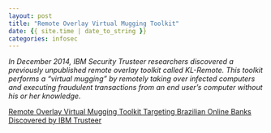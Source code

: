 ```yaml
---
layout: post
title: "Remote Overlay Virtual Mugging Toolkit"
date: {{ site.time | date_to_string }}
categories: infosec
---
```


*In December 2014, IBM Security Trusteer researchers discovered a previously unpublished remote overlay toolkit called KL-Remote. This toolkit performs a “virtual mugging” by remotely taking over infected computers and executing fraudulent transactions from an end user’s computer without his or her knowledge.*

[Remote Overlay Virtual Mugging Toolkit Targeting Brazilian Online Banks Discovered by IBM Trusteer][IBM]

[IBM]: http://securityintelligence.com/remote-overlay-virtual-mugging-toolkit-targeting-brazilian-online-banking-discovered-by-ibm-trusteer/
